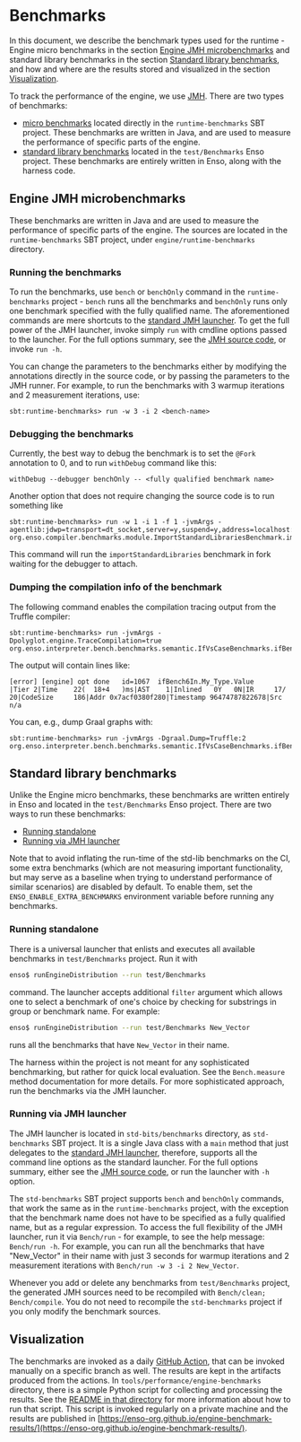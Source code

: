 # Benchmarks

In this document, we describe the benchmark types used for the runtime - Engine
micro benchmarks in the section
[Engine JMH microbenchmarks](#engine-jmh-microbenchmarks) and standard library
benchmarks in the section
[Standard library benchmarks](#standard-library-benchmarks), and how and where
are the results stored and visualized in the section
[Visualization](#visualization).

To track the performance of the engine, we use
[JMH](https://openjdk.org/projects/code-tools/jmh/). There are two types of
benchmarks:

- [micro benchmarks](#engine-jmh-microbenchmarks) located directly in the
  `runtime-benchmarks` SBT project. These benchmarks are written in Java, and
  are used to measure the performance of specific parts of the engine.
- [standard library benchmarks](#standard-library-benchmarks) located in the
  `test/Benchmarks` Enso project. These benchmarks are entirely written in Enso,
  along with the harness code.

## Engine JMH microbenchmarks

These benchmarks are written in Java and are used to measure the performance of
specific parts of the engine. The sources are located in the
`runtime-benchmarks` SBT project, under `engine/runtime-benchmarks` directory.

### Running the benchmarks

To run the benchmarks, use `bench` or `benchOnly` command in the
`runtime-benchmarks` project - `bench` runs all the benchmarks and `benchOnly`
runs only one benchmark specified with the fully qualified name. The
aforementioned commands are mere shortcuts to the
[standard JMH launcher](https://github.com/openjdk/jmh/blob/master/jmh-core/src/main/java/org/openjdk/jmh/Main.java).
To get the full power of the JMH launcher, invoke simply `run` with cmdline
options passed to the launcher. For the full options summary, see the
[JMH source code](https://github.com/openjdk/jmh/blob/master/jmh-core/src/main/java/org/openjdk/jmh/runner/options/CommandLineOptions.java),
or invoke `run -h`.

You can change the parameters to the benchmarks either by modifying the
annotations directly in the source code, or by passing the parameters to the JMH
runner. For example, to run the benchmarks with 3 warmup iterations and 2
measurement iterations, use:

```
sbt:runtime-benchmarks> run -w 3 -i 2 <bench-name>
```

### Debugging the benchmarks

Currently, the best way to debug the benchmark is to set the `@Fork` annotation
to 0, and to run `withDebug` command like this:

```
withDebug --debugger benchOnly -- <fully qualified benchmark name>
```

Another option that does not require changing the source code is to run
something like

```
sbt:runtime-benchmarks> run -w 1 -i 1 -f 1 -jvmArgs -agentlib:jdwp=transport=dt_socket,server=y,suspend=y,address=localhost:8000 org.enso.compiler.benchmarks.module.ImportStandardLibrariesBenchmark.importStandardLibraries
```

This command will run the `importStandardLibraries` benchmark in fork waiting
for the debugger to attach.

### Dumping the compilation info of the benchmark

The following command enables the compilation tracing output from the Truffle
compiler:

```
sbt:runtime-benchmarks> run -jvmArgs -Dpolyglot.engine.TraceCompilation=true org.enso.interpreter.bench.benchmarks.semantic.IfVsCaseBenchmarks.ifBench6In
```

The output will contain lines like:

```
[error] [engine] opt done   id=1067  ifBench6In.My_Type.Value                           |Tier 2|Time    22(  18+4   )ms|AST    1|Inlined   0Y   0N|IR     17/    20|CodeSize     186|Addr 0x7acf0380f280|Timestamp 96474787822678|Src n/a
```

You can, e.g., dump Graal graphs with:

```
sbt:runtime-benchmarks> run -jvmArgs -Dgraal.Dump=Truffle:2 org.enso.interpreter.bench.benchmarks.semantic.IfVsCaseBenchmarks.ifBench6In
```

## Standard library benchmarks

Unlike the Engine micro benchmarks, these benchmarks are written entirely in
Enso and located in the `test/Benchmarks` Enso project. There are two ways to
run these benchmarks:

- [Running standalone](#running-standalone)
- [Running via JMH launcher](#running-via-jmh-launcher)

Note that to avoid inflating the run-time of the std-lib benchmarks on the CI,
some extra benchmarks (which are not measuring important functionality, but may
serve as a baseline when trying to understand performance of similar scenarios)
are disabled by default. To enable them, set the `ENSO_ENABLE_EXTRA_BENCHMARKS`
environment variable before running any benchmarks.

### Running standalone

There is a universal launcher that enlists and executes all available benchmarks
in `test/Benchmarks` project. Run it with

```bash
enso$ runEngineDistribution --run test/Benchmarks
```

command. The launcher accepts additional `filter` argument which allows one to
select a benchmark of one's choice by checking for substrings in group or
benchmark name. For example:

```bash
enso$ runEngineDistribution --run test/Benchmarks New_Vector
```

runs all the benchmarks that have `New_Vector` in their name.

The harness within the project is not meant for any sophisticated benchmarking,
but rather for quick local evaluation. See the `Bench.measure` method
documentation for more details. For more sophisticated approach, run the
benchmarks via the JMH launcher.

### Running via JMH launcher

The JMH launcher is located in `std-bits/benchmarks` directory, as
`std-benchmarks` SBT project. It is a single Java class with a `main` method
that just delegates to the
[standard JMH launcher](https://github.com/openjdk/jmh/blob/master/jmh-core/src/main/java/org/openjdk/jmh/Main.java),
therefore, supports all the command line options as the standard launcher. For
the full options summary, either see the
[JMH source code](https://github.com/openjdk/jmh/blob/master/jmh-core/src/main/java/org/openjdk/jmh/runner/options/CommandLineOptions.java),
or run the launcher with `-h` option.

The `std-benchmarks` SBT project supports `bench` and `benchOnly` commands, that
work the same as in the `runtime-benchmarks` project, with the exception that
the benchmark name does not have to be specified as a fully qualified name, but
as a regular expression. To access the full flexibility of the JMH launcher, run
it via `Bench/run` - for example, to see the help message: `Bench/run -h`. For
example, you can run all the benchmarks that have "New_Vector" in their name
with just 3 seconds for warmup iterations and 2 measurement iterations with
`Bench/run -w 3 -i 2 New_Vector`.

Whenever you add or delete any benchmarks from `test/Benchmarks` project, the
generated JMH sources need to be recompiled with `Bench/clean; Bench/compile`.
You do not need to recompile the `std-benchmarks` project if you only modify the
benchmark sources.

## Visualization

The benchmarks are invoked as a daily
[GitHub Action](https://github.com/enso-org/enso/actions/workflows/benchmark.yml),
that can be invoked manually on a specific branch as well. The results are kept
in the artifacts produced from the actions. In
`tools/performance/engine-benchmarks` directory, there is a simple Python script
for collecting and processing the results. See the
[README in that directory](../../tools/performance/engine-benchmarks/README.md)
for more information about how to run that script. This script is invoked
regularly on a private machine and the results are published in
[https://enso-org.github.io/engine-benchmark-results/](https://enso-org.github.io/engine-benchmark-results/).
